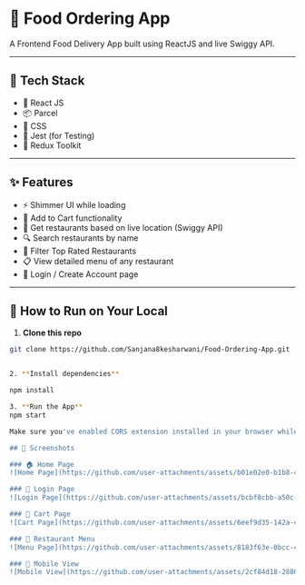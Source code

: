 # 🍕 Food Ordering App

A Frontend Food Delivery App built using ReactJS and live Swiggy API.  

---

## 🔧 Tech Stack

- 🧠 React JS
- 📦 Parcel
- 🎨 CSS
- 🧪 Jest (for Testing)
- 🧰 Redux Toolkit

---

## ✨ Features

- ⚡ Shimmer UI while loading
- 🛒 Add to Cart functionality
- 📍 Get restaurants based on live location (Swiggy API)
- 🔍 Search restaurants by name
- 🌟 Filter Top Rated Restaurants
- 📋 View detailed menu of any restaurant
- 👤 Login / Create Account page

---

## 🚀 How to Run on Your Local

1. **Clone this repo**

```bash
git clone https://github.com/Sanjana8kesharwani/Food-Ordering-App.git


2. **Install dependencies**

npm install

3. **Run the App**
npm start

Make sure you've enabled CORS extension installed in your browser while fetching Swiggy Live API

## 📸 Screenshots

### 🏠 Home Page
![Home Page](https://github.com/user-attachments/assets/b01e02e0-b1b8-427c-af62-32950c5f2296)

### 🔐 Login Page
![Login Page](https://github.com/user-attachments/assets/bcbf8cbb-a50c-4b0e-a6b9-d3d5b3f6a360)

### 🛒 Cart Page
![Cart Page](https://github.com/user-attachments/assets/6eef9d35-142a-496e-853e-c02085b9c939)

### 🍕 Restaurant Menu
![Menu Page](https://github.com/user-attachments/assets/8183f63e-0bcc-446c-a8fe-90b119cc0f53)

### 📱 Mobile View
![Mobile View](https://github.com/user-attachments/assets/2cf84d18-2886-4b39-a2e7-c1014a14c552)
